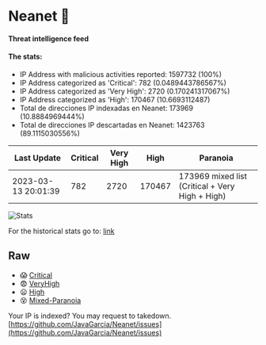 # Neanet :hocho:
#### Threat intelligence feed
#### The stats:

- IP Address with malicious activities reported: 1597732 (100%)
- IP Address categorized as 'Critical':  782 (0.0489443786567%)
- IP Address categorized as 'Very High':  2720 (0.170241317067%)
- IP Address categorized as 'High':  170467 (10.6693112487)
- Total de direcciones IP indexadas en Neanet:  173969 (10.8884969444%)
- Total de direcciones IP descartadas en Neanet:  1423763 (89.1115030556%)

| Last Update | Critical | Very High | High | Paranoia |
| --- | --- | --- | --- | --- |
| 2023-03-13 20:01:39 | 782 | 2720 | 170467 | 173969 mixed list (Critical + Very High + High)|

![Stats](https://docs.google.com/spreadsheets/d/e/2PACX-1vSnaNMIXVabIpDJjufMlzH7poXnshF3mgd8Is1g9ytUEzVsP5my4Trn8f-xkoLLQ38xpL3HtmUexLo6/pubchart?oid=501124687&format=image)

For the historical stats go to: [link](/stats.csv)
## Raw
- :scream: [Critical](https://raw.githubusercontent.com/JavaGarcia/Neanet/master/blacklists/neanet_critical.txt)
- :fearful: [VeryHigh](https://raw.githubusercontent.com/JavaGarcia/Neanet/master/blacklists/neanet_veryHigh.txtt)
- :frowning: [High](https://raw.githubusercontent.com/JavaGarcia/Neanet/master/blacklists/neanet_high.txt)
- :dizzy_face: [Mixed-Paranoia](https://raw.githubusercontent.com/JavaGarcia/Neanet/master/blacklists/neanet_all.txt)


Your IP is indexed? You may request to takedown. [https://github.com/JavaGarcia/Neanet/issues](https://github.com/JavaGarcia/Neanet/issues)















































































































































































































































































































































































































































































































































































































































































































































































































































































































































































































































































































































































































































































































































































































































































































































































































































































































































































































































































































































































































































































































































































































































































































































































































































































































































































































































































































































































































































































































































































































































































































































































































































































































































































































































































































































































































































































































































































































































































































































































































































































































































































































































































































































































































































































































































































































































































































































































































































































































































































































































































































































































































































































































































































































































































































































































































































































































































































































































































































































































































































































































































































































































































































































































































































































































































































































































































































































































































































































































































































































































































































































































































































































































































































































































































































































































































































































































































































































































































































































































































































































































































































































































































































































































































































































































































































































































































































































































































































































































































































































































































































































































































































































































































































































































































































































































































































































































































































































































































































































































































































